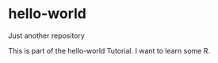 # hello-world
Just another repository

This is part of the hello-world Tutorial.
I want to learn some R.
